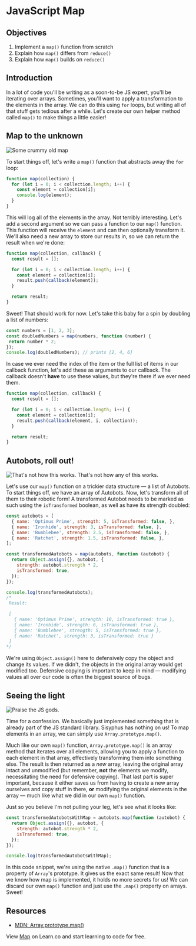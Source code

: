 # JavaScript Map

## Objectives

1. Implement a `map()` function from scratch
2. Explain how `map()` differs from `reduce()`
3. Explain how `map()` builds on `reduce()`

## Introduction
In  a lot of code you'll be writing as a soon-to-be JS expert, you'll be iterating over arrays. Sometimes, you'll want to apply a transformation to the elements in the array. We can do this using `for` loops, but writing all of that stuff gets tedious after a while. Let's create our own helper method called `map()` to make things a little easier!

## Map to the unknown
![Some crummy old map](https://i.ytimg.com/vi/gKVIWyj2QnU/maxresdefault.jpg)

To start things off, let's write a `map()` function that abstracts away the `for` loop:

```js
function map(collection) {
  for (let i = 0; i < collection.length; i++) {
    const element = collection[i];
    console.log(element);
  }
}
```

This will log all of the elements in the array. Not terribly interesting. Let's add a second argument so we can pass a function to our `map()` function. This function will receive the `element` and can then optionally transform it. We'll also need a new array to store our results in, so we can return the result when we're done:

```js
function map(collection, callback) {
  const result = [];

  for (let i = 0; i < collection.length; i++) {
    const element = collection[i];
    result.push(callback(element));
  }

  return result;
}
```

Sweet! That should work for now. Let's take this baby for a spin by doubling a list of numbers:

```js
const numbers = [1, 2, 3];
const doubledNumbers = map(numbers, function (number) {
 return number * 2;
});
console.log(doubledNumbers); // prints [2, 4, 6]
```

In case we ever need the index of the item or the full list of items in our callback function, let's add these as arguments to our callback. The callback doesn't **have** to use these values, but they're there if we ever need them.

```js
function map(collection, callback) {
  const result = [];

  for (let i = 0; i < collection.length; i++) {
    const element = collection[i];
    result.push(callback(element, i, collection));
  }

  return result;
}
```

## Autobots, roll out!
![That's not how this works. That's not how any of this works.](https://media.giphy.com/media/RjBKvVNcf4xH2/giphy.gif)

Let's use our `map()` function on a trickier data structure — a list of Autobots. To start things off, we have an array of Autobots. Now, let's transform all of them to their robotic form! A transformed Autobot needs to be marked as such using the `isTransformed` boolean, as well as have its strength doubled:

```js
const autobots = [
  { name: 'Optimus Prime', strength: 5, isTransformed: false, },
  { name: 'Ironhide', strength: 3, isTransformed: false, },
  { name: 'Bumblebee', strength: 2.5, isTransformed: false, },
  { name: 'Ratchet', strength: 1.5, isTransformed: false, },
];

const transformedAutobots = map(autobots, function (autobot) {
  return Object.assign({}, autobot, {
    strength: autobot.strength * 2,
    isTransformed: true,
  });
});

console.log(transformedAutobots);
/*
 Result:

 [
   { name: 'Optimus Prime', strength: 10, isTransformed: true },
   { name: 'Ironhide', strength: 6, isTransformed: true },
   { name: 'Bumblebee', strength: 5, isTransformed: true },
   { name: 'Ratchet', strength: 3, isTransformed: true }
 ]
*/
```

We're using `Object.assign()` here to defensively copy the object and change its values. If we didn't, the objects in the original array would get modified too. Defensive copying is important to keep in mind — modifying values all over our code is often the biggest source of bugs.

## Seeing the light
![Praise the JS gods.](https://media.giphy.com/media/kkpWcU9XgFIUE/giphy.gif)

Time for a confession. We basically just implemented something that is already part of the JS standard library. Sisyphus has nothing on us! To map elements in an array, we can simply use `Array.prototype.map()`.

Much like our own `map()` function, `Array.prototype.map()` is an array method that iterates over all elements, allowing you to apply a function to each element in that array, effectively transforming them into something else. The result is then returned as a *new* array, leaving the original array intact and unmodified (but remember, **not** the elements we modify, necessitating the need for defensive copying). That last part is super important, because it either saves us from having to create a new array ourselves and copy stuff in there, **or** modifying the original elements in the array — much like what we did in our own `map()` function.

Just so you believe I'm not pulling your leg, let's see what it looks like:

```js
const transformedAutobotsWithMap = autobots.map(function (autobot) {
  return Object.assign({}, autobot, {
    strength: autobot.strength * 2,
    isTransformed: true,
  });
});

console.log(transformedAutobotsWithMap);
```

In this code snippet, we're using the native `.map()` function that is a property of `Array`'s prototype. It gives us the exact same result! Now that we know how map is implemented, it holds no more secrets for us! We can discard our own `map()` function and just use the `.map()` property on arrays. Sweet!

## Resources

- [MDN: Array.prototype.map()](https://developer.mozilla.org/en-US/docs/Web/JavaScript/Reference/Global_Objects/Array/map)

<p class='util--hide'>View <a href='https://learn.co/lessons/javascript-map'>Map</a> on Learn.co and start learning to code for free.</p>
